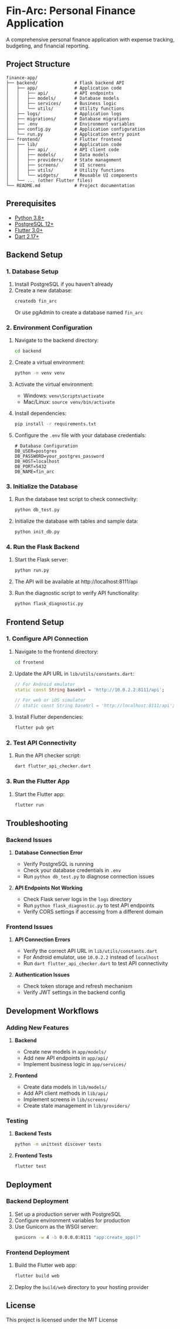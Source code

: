 # Fin-Arc: Personal Finance Application

A comprehensive personal finance application with expense tracking, budgeting, and financial reporting.

## Project Structure

```
finance-app/
├── backend/              # Flask backend API
│   ├── app/              # Application code
│   │   ├── api/          # API endpoints
│   │   ├── models/       # Database models
│   │   ├── services/     # Business logic
│   │   └── utils/        # Utility functions
│   ├── logs/             # Application logs
│   ├── migrations/       # Database migrations
│   ├── .env              # Environment variables
│   ├── config.py         # Application configuration
│   └── run.py            # Application entry point
├── frontend/             # Flutter frontend
│   ├── lib/              # Application code
│   │   ├── api/          # API client code
│   │   ├── models/       # Data models
│   │   ├── providers/    # State management
│   │   ├── screens/      # UI screens
│   │   ├── utils/        # Utility functions
│   │   └── widgets/      # Reusable UI components
│   └── ... (other Flutter files)
└── README.md             # Project documentation
```

## Prerequisites

- [Python 3.8+](https://www.python.org/downloads/)
- [PostgreSQL 12+](https://www.postgresql.org/download/)
- [Flutter 3.0+](https://flutter.dev/docs/get-started/install)
- [Dart 2.17+](https://dart.dev/get-dart)

## Backend Setup

### 1. Database Setup

1. Install PostgreSQL if you haven't already
2. Create a new database:
   ```bash
   createdb fin_arc
   ```
   Or use pgAdmin to create a database named `fin_arc`

### 2. Environment Configuration

1. Navigate to the backend directory:
   ```bash
   cd backend
   ```

2. Create a virtual environment:
   ```bash
   python -m venv venv
   ```

3. Activate the virtual environment:
   - Windows: `venv\Scripts\activate`
   - Mac/Linux: `source venv/bin/activate`

4. Install dependencies:
   ```bash
   pip install -r requirements.txt
   ```

5. Configure the `.env` file with your database credentials:
   ```
   # Database Configuration
   DB_USER=postgres
   DB_PASSWORD=your_postgres_password
   DB_HOST=localhost
   DB_PORT=5432
   DB_NAME=fin_arc
   ```

### 3. Initialize the Database

1. Run the database test script to check connectivity:
   ```bash
   python db_test.py
   ```

2. Initialize the database with tables and sample data:
   ```bash
   python init_db.py
   ```

### 4. Run the Flask Backend

1. Start the Flask server:
   ```bash
   python run.py
   ```

2. The API will be available at http://localhost:8111/api

3. Run the diagnostic script to verify API functionality:
   ```bash
   python flask_diagnostic.py
   ```

## Frontend Setup

### 1. Configure API Connection

1. Navigate to the frontend directory:
   ```bash
   cd frontend
   ```

2. Update the API URL in `lib/utils/constants.dart`:
   ```dart
   // For Android emulator
   static const String baseUrl = 'http://10.0.2.2:8111/api';
   
   // For web or iOS simulator
   // static const String baseUrl = 'http://localhost:8111/api';
   ```

3. Install Flutter dependencies:
   ```bash
   flutter pub get
   ```

### 2. Test API Connectivity

1. Run the API checker script:
   ```bash
   dart flutter_api_checker.dart
   ```

### 3. Run the Flutter App

1. Start the Flutter app:
   ```bash
   flutter run
   ```

## Troubleshooting

### Backend Issues

1. **Database Connection Error**
   - Verify PostgreSQL is running
   - Check your database credentials in `.env`
   - Run `python db_test.py` to diagnose connection issues

2. **API Endpoints Not Working**
   - Check Flask server logs in the `logs` directory
   - Run `python flask_diagnostic.py` to test API endpoints
   - Verify CORS settings if accessing from a different domain

### Frontend Issues

1. **API Connection Errors**
   - Verify the correct API URL in `lib/utils/constants.dart`
   - For Android emulator, use `10.0.2.2` instead of `localhost`
   - Run `dart flutter_api_checker.dart` to test API connectivity

2. **Authentication Issues**
   - Check token storage and refresh mechanism
   - Verify JWT settings in the backend config

## Development Workflows

### Adding New Features

1. **Backend**
   - Create new models in `app/models/`
   - Add new API endpoints in `app/api/`
   - Implement business logic in `app/services/`

2. **Frontend**
   - Create data models in `lib/models/`
   - Add API client methods in `lib/api/`
   - Implement screens in `lib/screens/`
   - Create state management in `lib/providers/`

### Testing

1. **Backend Tests**
   ```bash
   python -m unittest discover tests
   ```

2. **Frontend Tests**
   ```bash
   flutter test
   ```

## Deployment

### Backend Deployment

1. Set up a production server with PostgreSQL
2. Configure environment variables for production
3. Use Gunicorn as the WSGI server:
   ```bash
   gunicorn -w 4 -b 0.0.0.0:8111 "app:create_app()"
   ```

### Frontend Deployment

1. Build the Flutter web app:
   ```bash
   flutter build web
   ```

2. Deploy the `build/web` directory to your hosting provider


## License

This project is licensed under the MIT License